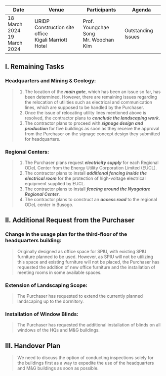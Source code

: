 Date | Venue | Participants | Agenda
-----|-------|--------------|--------
18 March 2024</br>19 March 2024 | URIDP Construction site office</br>Kigali Marriott Hotel | Prof. Youngchae Song</br>Mr. Woochan Kim | Outstanding Issues

## I. Remaining Tasks
### Headquarters and Mining & Geology:
>1. The location of the ***main gate***, which has been an issue so far, has been determined. However, there are remaining issues regarding the relocation of utilities such as electrical and communication lines, which are supposed to be handled by the Purchaser.
>2. Once the issue of relocating utility lines mentioned above is resolved, the contractor plans to ***conclude the landscaping work***.
>3. The contractor plans to proceed with ***signage design and production*** for five buildings as soon as they receive the approval from the Purchaser on the signage concept design they submitted for headquarters.
### Regional Centers:
>1. The Purchaser plans request ***electricity supply*** for each Regional ODeL Center from the Energy Utility Corporation Limited (EUCL).
>2. The contractor plans to install ***additional fencing inside the electrical room*** for the protection of high-voltage electrical equipment supplied by EUCL.
>3. The contractor plans to install ***fencing around the Nyagatare Regional Center***.
>4. The contractor plans to construct an ***access road*** to the regional ODeL center in Busogo.
## II. Additional Request from the Purchaser
### Change in the usage plan for the third-floor of the headquarters building:
>Originally designed as office space for SPIU, with existing SPIU furniture planned to be used. However, as SPIU will not be utilizing this space and existing furniture will not be placed, the Purchaser has requested the addition of new office furniture and the installation of meeting rooms in some available spaces.
### Extension of Landscaping Scope:
>The Purchaser has requested to extend the currently planned landscaping up to the dormitory.
### Installation of Window Blinds:
>The Purchaser has requested the additional installation of blinds on all windows of the HQs and M&G buildings.
## III. Handover Plan
>We need to discuss the option of conducting inspections solely for the buildings first as a way to expedite the use of the headquarters and M&G buildings as soon as possible.
